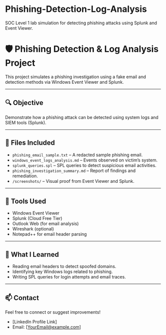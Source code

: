 # Phishing-Detection-Log-Analysis
SOC Level 1 lab simulation for detecting phishing attacks using Splunk and Event Viewer.
# 🛡️ Phishing Detection & Log Analysis Project

This project simulates a phishing investigation using a fake email and detection methods via Windows Event Viewer and Splunk.

---

## 🔍 Objective
Demonstrate how a phishing attack can be detected using system logs and SIEM tools (Splunk).

---

## 📂 Files Included

- `phishing_email_sample.txt` – A redacted sample phishing email.
- `windows_event_logs_analysis.md` – Events observed on victim’s system.
- `splunk_queries.spl` – SPL queries to detect suspicious email activities.
- `phishing_investigation_summary.md` – Report of findings and remediation.
- `/screenshots/` – Visual proof from Event Viewer and Splunk.

---

## 🧰 Tools Used

- Windows Event Viewer  
- Splunk (Cloud Free Tier)  
- Outlook Web (for email analysis)  
- Wireshark (optional)  
- Notepad++ for email header parsing

---

## 📖 What I Learned

- Reading email headers to detect spoofed domains.
- Identifying key Windows logs related to phishing.
- Writing SPL queries for login attempts and email traces.

---

## 📫 Contact

Feel free to connect or suggest improvements!

- [LinkedIn Profile Link]
- Email: [YourEmail@example.com]
